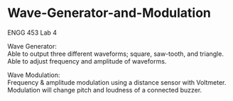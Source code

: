 # Wave-Generator-and-Modulation

ENGG 453 Lab 4

Wave Generator: <br>
Able to output three different waveforms; square, saw-tooth, and triangle. <br>
Able to adjust frequency and amplitude of waveforms.

Wave Modulation: <br>
Frequency & amplitude modulation using a distance sensor with Voltmeter. <br>
Modulation will change pitch and loudness of a connected buzzer.
